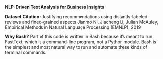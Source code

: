 **NLP-Driven Text Analysis for Business Insights**

**Dataset Citation:**
Justifying recommendations using distantly-labeled reviews and fined-grained aspects
Jianmo Ni, Jiacheng Li, Julian McAuley, Empirical Methods in Natural Language Processing (EMNLP), 2019



**Why Bash?** 
Part of this code is written in Bash because it’s meant to run FastText, which is a command-line program, not a Python module.
Bash is the simplest and most natural way to run and automate these kinds of terminal commands.
